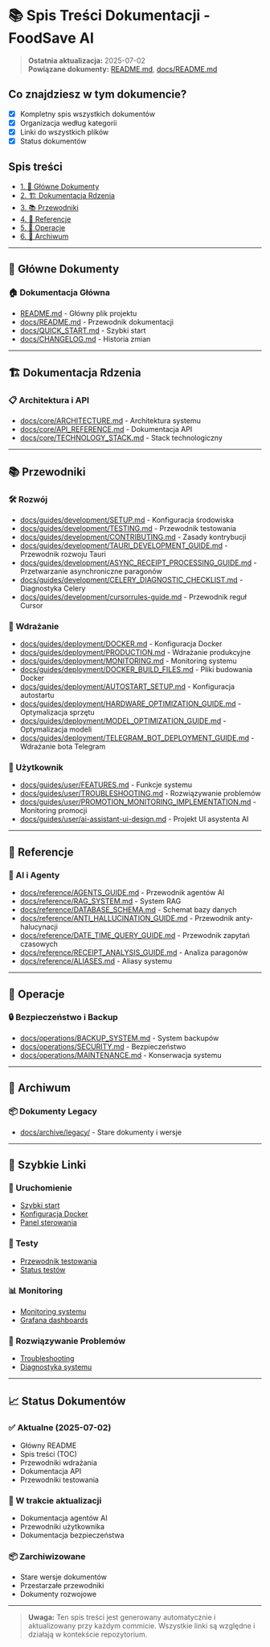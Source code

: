 # 📚 Spis Treści Dokumentacji - FoodSave AI

> **Ostatnia aktualizacja:** 2025-07-02  
> **Powiązane dokumenty:** [README.md](../README.md), [docs/README.md](README.md)

## Co znajdziesz w tym dokumencie?

- [x] Kompletny spis wszystkich dokumentów
- [x] Organizacja według kategorii
- [x] Linki do wszystkich plików
- [x] Status dokumentów

## Spis treści
- [1. 📖 Główne Dokumenty](#-główne-dokumenty)
- [2. 🏗️ Dokumentacja Rdzenia](#️-dokumentacja-rdzenia)
- [3. 📚 Przewodniki](#-przewodniki)
- [4. 📖 Referencje](#-referencje)
- [5. 🔧 Operacje](#-operacje)
- [6. 📁 Archiwum](#-archiwum)

---

## 📖 Główne Dokumenty

### 🏠 Dokumentacja Główna
- [README.md](../README.md) - Główny plik projektu
- [docs/README.md](README.md) - Przewodnik dokumentacji
- [docs/QUICK_START.md](QUICK_START.md) - Szybki start
- [docs/CHANGELOG.md](CHANGELOG.md) - Historia zmian

---

## 🏗️ Dokumentacja Rdzenia

### 📋 Architektura i API
- [docs/core/ARCHITECTURE.md](core/ARCHITECTURE.md) - Architektura systemu
- [docs/core/API_REFERENCE.md](core/API_REFERENCE.md) - Dokumentacja API
- [docs/core/TECHNOLOGY_STACK.md](core/TECHNOLOGY_STACK.md) - Stack technologiczny

---

## 📚 Przewodniki

### 🛠️ Rozwój
- [docs/guides/development/SETUP.md](guides/development/SETUP.md) - Konfiguracja środowiska
- [docs/guides/development/TESTING.md](guides/development/TESTING.md) - Przewodnik testowania
- [docs/guides/development/CONTRIBUTING.md](guides/development/CONTRIBUTING.md) - Zasady kontrybucji
- [docs/guides/development/TAURI_DEVELOPMENT_GUIDE.md](guides/development/TAURI_DEVELOPMENT_GUIDE.md) - Przewodnik rozwoju Tauri
- [docs/guides/development/ASYNC_RECEIPT_PROCESSING_GUIDE.md](guides/development/ASYNC_RECEIPT_PROCESSING_GUIDE.md) - Przetwarzanie asynchroniczne paragonów
- [docs/guides/development/CELERY_DIAGNOSTIC_CHECKLIST.md](guides/development/CELERY_DIAGNOSTIC_CHECKLIST.md) - Diagnostyka Celery
- [docs/guides/development/cursorrules-guide.md](guides/development/cursorrules-guide.md) - Przewodnik reguł Cursor

### 🚀 Wdrażanie
- [docs/guides/deployment/DOCKER.md](guides/deployment/DOCKER.md) - Konfiguracja Docker
- [docs/guides/deployment/PRODUCTION.md](guides/deployment/PRODUCTION.md) - Wdrażanie produkcyjne
- [docs/guides/deployment/MONITORING.md](guides/deployment/MONITORING.md) - Monitoring systemu
- [docs/guides/deployment/DOCKER_BUILD_FILES.md](guides/deployment/DOCKER_BUILD_FILES.md) - Pliki budowania Docker
- [docs/guides/deployment/AUTOSTART_SETUP.md](guides/deployment/AUTOSTART_SETUP.md) - Konfiguracja autostartu
- [docs/guides/deployment/HARDWARE_OPTIMIZATION_GUIDE.md](guides/deployment/HARDWARE_OPTIMIZATION_GUIDE.md) - Optymalizacja sprzętu
- [docs/guides/deployment/MODEL_OPTIMIZATION_GUIDE.md](guides/deployment/MODEL_OPTIMIZATION_GUIDE.md) - Optymalizacja modeli
- [docs/guides/deployment/TELEGRAM_BOT_DEPLOYMENT_GUIDE.md](guides/deployment/TELEGRAM_BOT_DEPLOYMENT_GUIDE.md) - Wdrażanie bota Telegram

### 👤 Użytkownik
- [docs/guides/user/FEATURES.md](guides/user/FEATURES.md) - Funkcje systemu
- [docs/guides/user/TROUBLESHOOTING.md](guides/user/TROUBLESHOOTING.md) - Rozwiązywanie problemów
- [docs/guides/user/PROMOTION_MONITORING_IMPLEMENTATION.md](guides/user/PROMOTION_MONITORING_IMPLEMENTATION.md) - Monitoring promocji
- [docs/guides/user/ai-assistant-ui-design.md](guides/user/ai-assistant-ui-design.md) - Projekt UI asystenta AI

---

## 📖 Referencje

### 🤖 AI i Agenty
- [docs/reference/AGENTS_GUIDE.md](reference/AGENTS_GUIDE.md) - Przewodnik agentów AI
- [docs/reference/RAG_SYSTEM.md](reference/RAG_SYSTEM.md) - System RAG
- [docs/reference/DATABASE_SCHEMA.md](reference/DATABASE_SCHEMA.md) - Schemat bazy danych
- [docs/reference/ANTI_HALLUCINATION_GUIDE.md](reference/ANTI_HALLUCINATION_GUIDE.md) - Przewodnik anty-halucynacji
- [docs/reference/DATE_TIME_QUERY_GUIDE.md](reference/DATE_TIME_QUERY_GUIDE.md) - Przewodnik zapytań czasowych
- [docs/reference/RECEIPT_ANALYSIS_GUIDE.md](reference/RECEIPT_ANALYSIS_GUIDE.md) - Analiza paragonów
- [docs/reference/ALIASES.md](reference/ALIASES.md) - Aliasy systemu

---

## 🔧 Operacje

### 🔒 Bezpieczeństwo i Backup
- [docs/operations/BACKUP_SYSTEM.md](operations/BACKUP_SYSTEM.md) - System backupów
- [docs/operations/SECURITY.md](operations/SECURITY.md) - Bezpieczeństwo
- [docs/operations/MAINTENANCE.md](operations/MAINTENANCE.md) - Konserwacja systemu

---

## 📁 Archiwum

### 📦 Dokumenty Legacy
- [docs/archive/legacy/](archive/legacy/) - Stare dokumenty i wersje

---

## 🔗 Szybkie Linki

### 🚀 Uruchomienie
- [Szybki start](QUICK_START.md)
- [Konfiguracja Docker](guides/deployment/DOCKER.md)
- [Panel sterowania](../README.md#-panel-sterowania)

### 🧪 Testy
- [Przewodnik testowania](guides/development/TESTING.md)
- [Status testów](../README.md#-status-projektu)

### 📊 Monitoring
- [Monitoring systemu](guides/deployment/MONITORING.md)
- [Grafana dashboards](../monitoring/grafana/)

### 🔧 Rozwiązywanie Problemów
- [Troubleshooting](guides/user/TROUBLESHOOTING.md)
- [Diagnostyka systemu](../README.md#-wsparcie)

---

## 📈 Status Dokumentów

### ✅ Aktualne (2025-07-02)
- Główny README
- Spis treści (TOC)
- Przewodniki wdrażania
- Dokumentacja API
- Przewodniki testowania

### 🔄 W trakcie aktualizacji
- Dokumentacja agentów AI
- Przewodniki użytkownika
- Dokumentacja bezpieczeństwa

### 📦 Zarchiwizowane
- Stare wersje dokumentów
- Przestarzałe przewodniki
- Dokumenty rozwojowe

---

> **Uwaga:** Ten spis treści jest generowany automatycznie i aktualizowany przy każdym commicie. Wszystkie linki są względne i działają w kontekście repozytorium.
